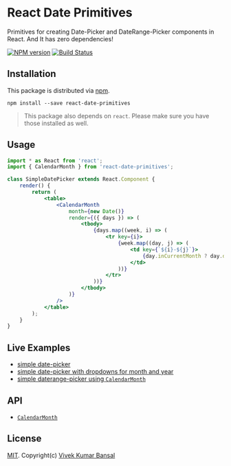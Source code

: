 # React Date Primitives

Primitives for creating Date-Picker and DateRange-Picker components in React. And It has zero dependencies!

[![NPM version][npm-image]][npm-url]
[![Build Status][travis-image]][travis-url]

## Installation

This package is distributed via [npm](https://www.npmjs.com/).

```
npm install --save react-date-primitives
```

> This package also depends on `react`. Please make sure you have those installed as well.

## Usage

```jsx
import * as React from 'react';
import { CalendarMonth } from 'react-date-primitives';

class SimpleDatePicker extends React.Component {
    render() {
        return (
            <table>
                <CalendarMonth
                    month={new Date()}
                    render={({ days }) => (
                        <tbody>
                            {days.map((week, i) => (
                                <tr key={i}>
                                    {week.map((day, j) => (
                                        <td key={`${i}-${j}`}>
                                            {day.inCurrentMonth ? day.date.getDate() : ''}
                                        </td>
                                    ))}
                                </tr>
                            ))}
                        </tbody>
                    )}
                />
            </table>
        );
    }
}
```

## Live Examples

-   [simple date-picker](https://codesandbox.io/s/jjm94lyv53?module=%2Fsrc%2FSimpleDatePicker.tsx)
-   [simple date-picker with dropdowns for month and year](https://codesandbox.io/s/5k4jv306op?module=%2Fsrc%2FSimpleDatePicker.tsx)
-   [simple daterange-picker using `CalendarMonth`](https://codesandbox.io/s/x90ozw987o?module=%2Fsrc%2FSimpleDateRangePicker.tsx)

## API

-   [`CalendarMonth`](docs/CalendarMonth.md)

## License

[MIT](./LICENSE.md). Copyright(c) [Vivek Kumar Bansal](http://vkbansal.me/)

[npm-url]: https://npmjs.org/package/react-date-primitives
[npm-image]: https://img.shields.io/npm/v/react-date-primitives.svg?style=flat-square
[travis-url]: https://travis-ci.org/vkbansal/react-date-primitives
[travis-image]: https://img.shields.io/travis/vkbansal/react-date-primitives/master.svg?style=flat-square
